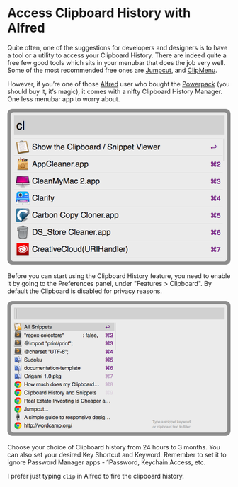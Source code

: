 # Access Clipboard History with Alfred

Quite often, one of the suggestions for developers and designers is to have a tool or a utility to access your Clipboard History. There are indeed quite a free few good tools which sits in your menubar that does the job very well. Some of the most recommended free ones are [Jumpcut](http://jumpcut.sourceforge.net/), and [ClipMenu](http://www.clipmenu.com/).

However, if you’re one of those [Alfred](http://www.alfredapp.com/) user who bought the [Powerpack](https://buy.alfredapp.com/) (you should buy it, it’s magic), it comes with a nifty Clipboard History Manager. One less menubar app to worry about.

![Alfred Clipboard History)](/static/2014/alfred-clipboard-history.png)

Before you can start using the Clipboard History feature, you need to enable it by going to the Preferences panel, under "Features > Clipboard". By default the Clipboard is disabled for privacy reasons.

![Alfred Clipboard History Snippets)](/static/2014/alfred-clipboard-history-list.png)

Choose your choice of Clipboard history from 24 hours to 3 months. You can also set your desired Key Shortcut and Keyword. Remember to set it to ignore Password Manager apps - 1Password, Keychain Access, etc.

I prefer just typing `clip` in Alfred to fire the clipboard history.